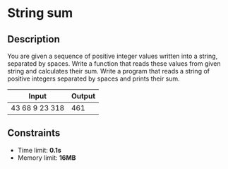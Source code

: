 # String sum

## Description
You are given a sequence of positive integer values written into a string, separated by spaces. Write a function that reads these values from given string and calculates their sum. 
Write a program that reads a string of positive integers separated by spaces and prints their sum.

|     Input      |     Output     |
|----------------|----------------|
|43 68 9 23 318  |461             |

## Constraints
- Time limit: **0.1s**
- Memory limit: **16MB**
